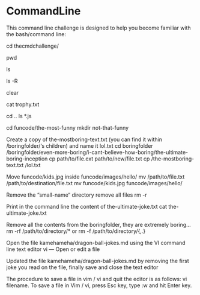 # CommandLine
This command line challenge is designed to help you become familiar with the bash/command line:

cd thecmdchallenge/

pwd

ls

ls -R

clear

cat trophy.txt

cd ..
ls *.js

cd funcode/the-most-funny
mkdir not-that-funny

Create a copy of the-mostboring-text.txt (you can find it within /boringfolder/‘s children) and name it lol.txt
cd boringfolder
/boringfolder/even-more-boring/i-cant-believe-how-boring/the-ultimate-boring-inception
cp path/to/file.ext path/to/new/file.txt
cp /the-mostboring-text.txt /lol.txt

Move funcode/kids.jpg inside funcode/images/hello/
mv /path/to/file.txt /path/to/destination/file.txt
mv funcode/kids.jpg funcode/images/hello/

Remove the “small-name“ directory
remove all files rm -r

Print in the command line the content of the-ultimate-joke.txt
cat the-ultimate-joke.txt

Remove all the contents from the boringfolder, they are extremely boring…
rm -rf /path/to/directory/*
or
rm -f /path/to/directory/{*,.*}

Open the file kamehameha/dragon-ball-jokes.md using the VI command line text editor
vi <filename> — Open or edit a file

Updated the file kamehameha/dragon-ball-jokes.md by removing the first joke you read on the file, finally save and close the text editor

The procedure to save a file in vim / vi and quit the editor is as follows:
vi filename.
To save a file in Vim / vi, press Esc key, type :w and hit Enter key.
